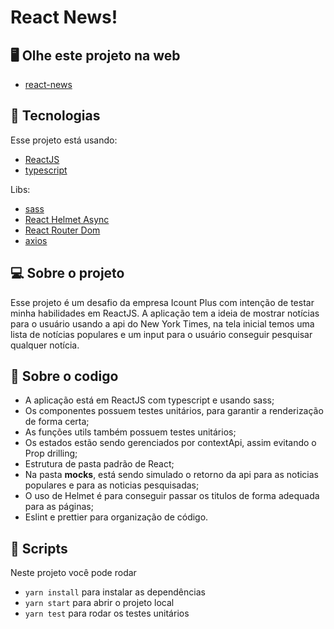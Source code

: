 # React News!

## 🖥️ Olhe este projeto na web
- [react-news](https://react-news-vert.vercel.app/)

## 🚀 Tecnologias

Esse projeto está usando: 
- [ReactJS](https://reactjs.org)
- [typescript](https://www.typescriptlang.org)

Libs:
- [sass](https://sass-lang.com)
- [React Helmet Async](https://www.npmjs.com/package/react-helmet-async)
- [React Router Dom](https://reactrouter.com/en/main)
- [axios](https://axios-http.com/ptbr/docs/intro)

## 💻 Sobre o projeto
Esse projeto é um desafio da empresa Icount Plus com intenção de testar minha habilidades em ReactJS.
A aplicação tem a ideia de mostrar notícias para o usuário usando a api do New York Times, na tela inicial temos uma lista de notícias populares e um input para o usuário conseguir pesquisar qualquer notícia.

## 🧮 Sobre o codigo
- A aplicação está em ReactJS com typescript e usando sass;
- Os componentes possuem testes unitários, para garantir a renderização de forma certa;
- As funções utils também possuem testes unitários;
- Os estados estão sendo gerenciados por contextApi, assim evitando o Prop drilling;
- Estrutura de pasta padrão de React;
- Na pasta __mocks__, está sendo simulado o retorno da api para as noticias populares e para as noticias pesquisadas;
- O uso de Helmet é para conseguir passar os titulos de forma adequada para as páginas;
- Eslint e prettier para organização de código.

## 📜 Scripts
Neste projeto você pode rodar
- `yarn install` para instalar as dependências 
- `yarn start` para abrir o projeto local
- `yarn test` para rodar os testes unitários
